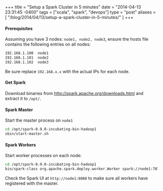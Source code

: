 +++
title = "Setup a Spark Cluster in 5 minutes"
date = "2014-04-13 23:31:45 -0400"
tags = ["scala", "spark", "devops"]
type = "post"
aliases = [
  "/blog/2014/04/13/setup-a-spark-cluster-in-5-minutes/"
]
+++

#### Prerequisites
Assuming you have 3 nodes: `node1, node2, node3`, ensure the hosts file contains the following entries on all nodes:<!--more-->
  
```bash
192.168.1.100  node1
192.168.1.101  node2
192.168.1.102  node3
```
  
Be sure replace `192.168.x.x` with the actual IPs for each node.
  
#### Get Spark
Download binaries from http://spark.apache.org/downloads.html and extract it to `/opt/`.  

#### Spark Master
Start the master process on `node1`
  
```bash
cd /opt/spark-0.9.0-incubating-bin-hadoop1
sbin/start-master.sh
```

#### Spark Workers
Start worker processes on each node:
  
```bash
cd /opt/spark-0.9.0-incubating-bin-hadoop1
bin/spark-class org.apache.spark.deploy.worker.Worker spark://node1:7077
```
  
Check the Spark UI at `http://node1:8080` to make sure all workers have registered with the master.